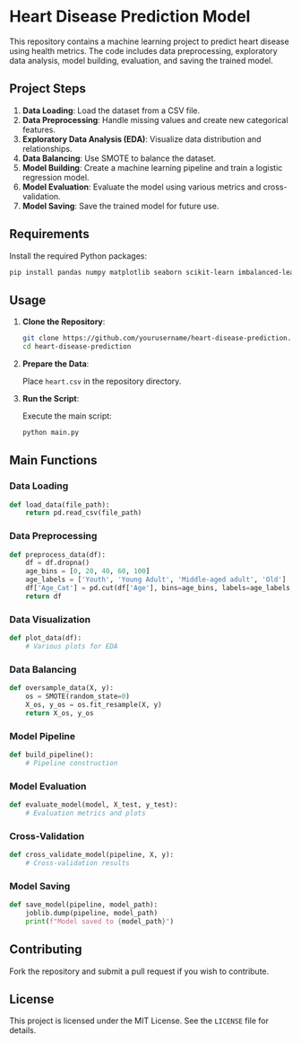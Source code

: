 # Heart Disease Prediction Model

This repository contains a machine learning project to predict heart disease using health metrics. The code includes data preprocessing, exploratory data analysis, model building, evaluation, and saving the trained model.

## Project Steps

1. **Data Loading**: Load the dataset from a CSV file.
2. **Data Preprocessing**: Handle missing values and create new categorical features.
3. **Exploratory Data Analysis (EDA)**: Visualize data distribution and relationships.
4. **Data Balancing**: Use SMOTE to balance the dataset.
5. **Model Building**: Create a machine learning pipeline and train a logistic regression model.
6. **Model Evaluation**: Evaluate the model using various metrics and cross-validation.
7. **Model Saving**: Save the trained model for future use.

## Requirements

Install the required Python packages:

```bash
pip install pandas numpy matplotlib seaborn scikit-learn imbalanced-learn joblib
```

## Usage

1. **Clone the Repository**:

    ```bash
    git clone https://github.com/yourusername/heart-disease-prediction.git
    cd heart-disease-prediction
    ```

2. **Prepare the Data**:

    Place `heart.csv` in the repository directory.

3. **Run the Script**:

    Execute the main script:

    ```bash
    python main.py
    ```

## Main Functions

### Data Loading

```python
def load_data(file_path):
    return pd.read_csv(file_path)
```

### Data Preprocessing

```python
def preprocess_data(df):
    df = df.dropna()
    age_bins = [0, 20, 40, 60, 100]
    age_labels = ['Youth', 'Young Adult', 'Middle-aged adult', 'Old']
    df['Age_Cat'] = pd.cut(df['Age'], bins=age_bins, labels=age_labels, right=False)
    return df
```

### Data Visualization

```python
def plot_data(df):
    # Various plots for EDA
```

### Data Balancing

```python
def oversample_data(X, y):
    os = SMOTE(random_state=0)
    X_os, y_os = os.fit_resample(X, y)
    return X_os, y_os
```

### Model Pipeline

```python
def build_pipeline():
    # Pipeline construction
```

### Model Evaluation

```python
def evaluate_model(model, X_test, y_test):
    # Evaluation metrics and plots
```

### Cross-Validation

```python
def cross_validate_model(pipeline, X, y):
    # Cross-validation results
```

### Model Saving

```python
def save_model(pipeline, model_path):
    joblib.dump(pipeline, model_path)
    print(f"Model saved to {model_path}")
```

## Contributing

Fork the repository and submit a pull request if you wish to contribute.

## License

This project is licensed under the MIT License. See the `LICENSE` file for details.
